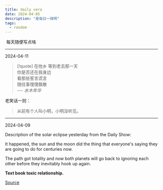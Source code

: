 ```yaml
---
title: daily vera
date: 2024-04-05
description: "是每日一辣啊"
tags:
  - random
---
```


 每天随便写点啥

---
2024-04-11

> [!quote] 在他乡
> 等到老去那一天 <br>
> 你是否还在我身边 <br>
> 看那些誓言谎言 <br>
> 随往事慢慢飘散 <br>
> *--- 水木年华* 

老笑话一则：
> 从前有个人叫小明，小明没听见。

----
2024-04-09

Description of the solar eclipse yesterday from the Daily Show:

It happened, the sun and the moon did the thing that everyone's saying they are going to do for centuries now.

The path got totality and now both planets will go back to ignoring each other before they inevitably hook up again.

**Text book toxic relationship.**

[Source](https://www.youtube.com/watch?v=RkwgnlPRdHg)